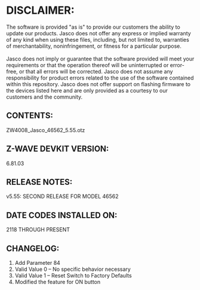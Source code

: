 # DISCLAIMER:
The software is provided "as is" to provide our customers the ability to update our products. Jasco does not offer any express or implied warranty of any kind when using these files, including, but not limited to, warranties of merchantability, noninfringement, or fitness for a particular purpose.<br>
<br>
Jasco does not imply or guarantee that the software provided will meet your requirements or that the operation thereof will be uninterrupted or error-free, or that all errors will be corrected. Jasco does not assume any responsibility for product errors related to the use of the software contained within this repository. Jasco does not offer support on flashing firmware to the devices listed here and are only provided as a courtesy to our customers and the community.

## CONTENTS:
ZW4008_Jasco_46562_5.55.otz

## Z-WAVE DEVKIT VERSION:
6.81.03

## RELEASE NOTES:
v5.55: SECOND RELEASE FOR MODEL 46562

## DATE CODES INSTALLED ON:
2118 THROUGH PRESENT

## CHANGELOG:
1. Add Parameter 84
2. Valid Value 0 – No specific behavior necessary
3. Valid Value 1 – Reset Switch to Factory Defaults
4. Modified the feature for ON button